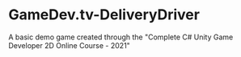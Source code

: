 # GameDev.tv-DeliveryDriver
A basic demo game created through the "Complete C# Unity Game Developer 2D Online Course - 2021" 
